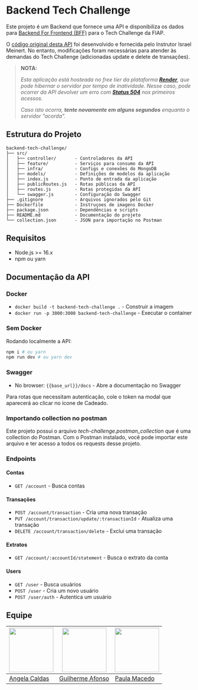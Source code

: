 # Backend Tech Challenge

Este projeto é um Backend que fornece uma API e disponibiliza os dados para [Backend For Frontend (BFF)](https://github.com/sucodelarangela/bff-tech-challenge) para o Tech Challenge da FIAP.

O [código original desta API](https://github.com/israelmeinert/tech-challenge-2) foi desenvolvido e fornecida pelo Instrutor Israel Meinert. No entanto, modificações foram necessárias para atender às demandas do Tech Challenge (adicionadas update e delete de transações).

> **NOTA:**
>
> _Esta aplicação está hosteada no free tier da plataforma [**Render**](https://render.com/), que pode hibernar o servidor por tempo de inatividade. Nesse caso, pode ocorrer da API devolver um erro com [**Status 504**](https://http.dog/504) nos primeiros acessos._
>
> _Caso isto ocorra, **tente novamente em alguns segundos** enquanto o servidor "acorda"._

## Estrutura do Projeto

```
backend-tech-challenge/
├── src/
│   ├── controller/       - Controladores da API
│   ├── feature/          - Serviços para consumo da API
│   ├── infra/            - Configs e conexões do MongoDB
│   ├── models/           - Definições de modelos da aplicação
│   ├── index.js          - Ponto de entrada da aplicação
│   ├── publicRoutes.js   - Rotas públicas da API
│   ├── routes.js         - Rotas protegidas da API
│   └── swagger.js        - Configuração do Swagger
├── .gitignore            - Arquivos ignorados pelo Git
├── Dockerfile            - Instruçoes de imagens Docker
├── package.json          - Dependências e scripts
├── README.md             - Documentação do projeto
└── collection.json       - JSON para importação no Postman
```

## Requisitos

- Node.js >= 16.x
- npm ou yarn

## Documentação da API

### Docker

- `docker build -t backend-tech-challenge .` - Construir a imagem
- `docker run -p 3000:3000 backend-tech-challenge` - Executar o container

### Sem Docker

Rodando localmente a API:

```bash
npm i # ou yarn
npm run dev # ou yarn dev
```

### Swagger

- No browser: `{{base_url}}/docs` - Abre a documentação no Swagger

Para rotas que necessitam autenticação, cole o token na modal que aparecerá ao clicar no ícone de Cadeado.

### Importando collection no postman

Este projeto possui o arquivo _tech-challenge.postman_collection_ que é uma collection do Postman. Com o Postman instalado, você pode importar este arquivo e ter acesso a todos os requests desse projeto.

### Endpoints

#### Contas

- `GET /account` - Busca contas

#### Transações

- `POST /account/transaction` - Cria uma nova transação
- `PUT /account/transaction/update/:transactionId` - Atualiza uma transação
- `DELETE /account/transaction/delete` - Exclui uma transação

#### Extratos

- `GET /account/:accountId/statement` - Busca o extrato da conta

#### Users

- `GET /user` - Busca usuários
- `POST /user` - Cria um novo usuário
- `POST /user/auth` - Autentica um usuário

## Equipe

| <img width="120" src="https://avatars.githubusercontent.com/u/86853033?v=4"> | <img width="120" src="https://avatars.githubusercontent.com/u/167245532?v=4"> | <img width="120" src="https://avatars.githubusercontent.com/u/12201855?v=4"> |
| ---------------------------------------------------------------------------- | ----------------------------------------------------------------------------- | ---------------------------------------------------------------------------- |
| [Angela Caldas](https://github.com/sucodelarangela)                          | [Guilherme Afonso](https://github.com/guilhermeafonsogauge)                   | [Paula Macedo](https://github.com/paulamacedof)                              |
